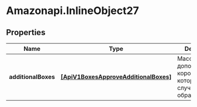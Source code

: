 # Amazonapi.InlineObject27

## Properties

Name | Type | Description | Notes
------------ | ------------- | ------------- | -------------
**additionalBoxes** | [**[ApiV1BoxesApproveAdditionalBoxes]**](ApiV1BoxesApproveAdditionalBoxes.md) | Массив дополнительных коробок которые случились при обработки. | [optional] 


